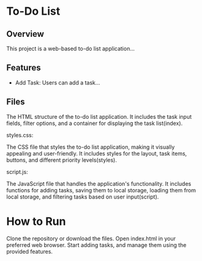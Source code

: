 # To-Do List

## Overview
This project is a web-based to-do list application...

## Features
- Add Task: Users can add a task...

## Files
The HTML structure of the to-do list application. It includes the task input fields, filter options, and a container for displaying the task list​(index).

styles.css:

The CSS file that styles the to-do list application, making it visually appealing and user-friendly. It includes styles for the layout, task items, buttons, and different priority levels​(styles).

script.js:

The JavaScript file that handles the application's functionality. It includes functions for adding tasks, saving them to local storage, loading them from local storage, and filtering tasks based on user input​(script).

# How to Run
Clone the repository or download the files.
Open index.html in your preferred web browser.
Start adding tasks, and manage them using the provided features.